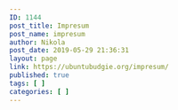 ```yaml
---
ID: 1144
post_title: Impresum
post_name: impresum
author: Nikola
post_date: 2019-05-29 21:36:31
layout: page
link: https://ubuntubudgie.org/impresum/
published: true
tags: [ ]
categories: [ ]
---
```

